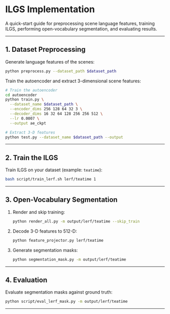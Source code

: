 # ILGS Implementation

A quick-start guide for preprocessing scene language features, training ILGS, performing open-vocabulary segmentation, and evaluating results.

---

## 1. Dataset Preprocessing

Generate language features of the scenes:

```bash
python preprocess.py --dataset_path $dataset_path
```

Train the autoencoder and extract 3-dimensional scene features:

```bash
# Train the autoencoder
cd autoencoder
python train.py \
  --dataset_name $dataset_path \
  --encoder_dims 256 128 64 32 3 \
  --decoder_dims 16 32 64 128 256 256 512 \
  --lr 0.0007 \
  --output ae_ckpt

# Extract 3-D features
python test.py --dataset_name $dataset_path --output
```

---

## 2. Train the ILGS

Train ILGS on your dataset (example: `teatime`):

```bash
bash script/train_lerf.sh lerf/teatime 1
```

---

## 3. Open-Vocabulary Segmentation

1. Render and skip training:

   ```bash
   python render_all.py -m output/lerf/teatime --skip_train
   ```
2. Decode 3-D features to 512-D:

   ```bash
   python feature_projector.py lerf/teatime
   ```
3. Generate segmentation masks:

   ```bash
   python segmentation_mask.py -m output/lerf/teatime
   ```

---

## 4. Evaluation

Evaluate segmentation masks against ground truth:

```bash
python script/eval_lerf_mask.py -m output/lerf/teatime
```

---

